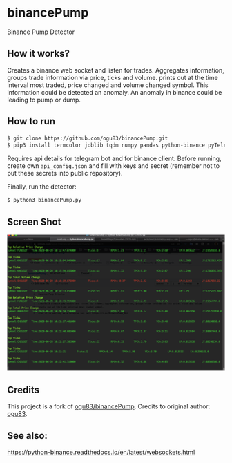 # binancePump

Binance Pump Detector 


## How it works?
Creates a binance web socket and listen for trades. Aggregates information, groups trade information via price, ticks and volume.
prints out at the time interval most traded, price changed and volume changed symbol.
This information could be detected an anomaly. An anomaly in binance could be leading to pump or dump.

## How to run

```bash
$ git clone https://github.com/ogu83/binancePump.git
$ pip3 install termcolor joblib tqdm numpy pandas python-binance pyTelegramBotAPI
```
Requires api details for telegram bot and for binance client. Before running, create own `api_config.json` and fill with keys and secret (remember not  to put these secrets into public repository).

Finally, run the detector:
```bash
$ python3 binancePump.py
```

## Screen Shot

![Screenshot](binancePumpterminal.png)

## Credits
This project is a fork of [ogu83/binancePump](https://github.com/ogu83/binancePump). Credits to original author: [ogu83](https://github.com/ogu83).

## See also:
https://python-binance.readthedocs.io/en/latest/websockets.html
